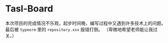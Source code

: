 # Tasl-Board
本次项目的完成情况不乐观，起步时间晚，编写过程中又遇到许多技术上的问题。最后被 `typeorm` 里的 `repository.xxx` 报错打倒。
（卑微地希望老师能让我过关。）

